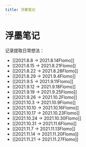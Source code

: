 ```yaml
---
title: 浮墨笔记
---
```


# 浮墨笔记

记录提取日常想法：

- [[2021.8.8 -> 2021.8.14Flomo]]
- [[2021.8.15 -> 2021.8.21Flomo]]
- [[2021.8.22 -> 2021.8.28Flomo]]
- [[2021.8.29 -> 2021.9.4Flomo]]
- [[2021.9.5 -> 2021.9.11Flomo]]
- [[2021.9.12 -> 2021.9.18Flomo]]
- [[2021.9.19 -> 2021.9.25Flomo]]
- [[2021.9.26 -> 2021.10.2Flomo]]
- [[2021.10.3 -> 2021.10.9Flomo]]
- [[2021.10.10 -> 2021.10.16Flomo]]
- [[2021.10.17 -> 2021.10.23Flomo]]
- [[2021.10.24 -> 2021.10.30Flomo]]
- [[2021.10.31 -> 2021.11.6Flomo]]
- [[2021.11.7 -> 2021.11.13Flomo]]
- [[2021.11.14 -> 2021.11.20Flomo]]
- [[2021.11.21 -> 2021.11.27Flomo]]